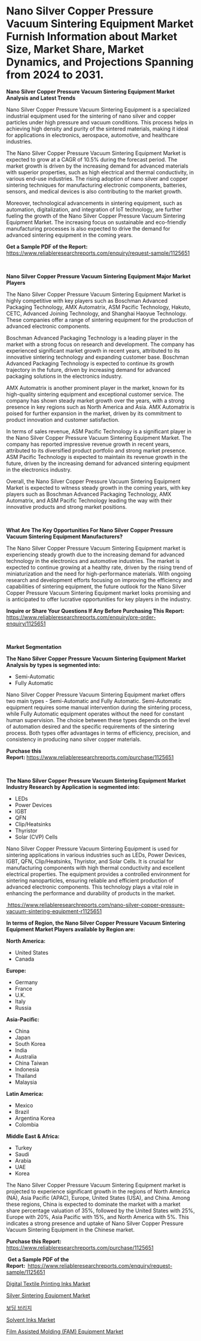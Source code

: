 <p><h1>Nano Silver Copper Pressure Vacuum Sintering Equipment Market Furnish Information about Market Size, Market Share, Market Dynamics, and Projections Spanning from 2024 to 2031.</h1></p><p><strong>Nano Silver Copper Pressure Vacuum Sintering Equipment Market Analysis and Latest Trends</strong></p>
<p><p>Nano Silver Copper Pressure Vacuum Sintering Equipment is a specialized industrial equipment used for the sintering of nano silver and copper particles under high pressure and vacuum conditions. This process helps in achieving high density and purity of the sintered materials, making it ideal for applications in electronics, aerospace, automotive, and healthcare industries.</p><p>The Nano Silver Copper Pressure Vacuum Sintering Equipment Market is expected to grow at a CAGR of 10.5% during the forecast period. The market growth is driven by the increasing demand for advanced materials with superior properties, such as high electrical and thermal conductivity, in various end-use industries. The rising adoption of nano silver and copper sintering techniques for manufacturing electronic components, batteries, sensors, and medical devices is also contributing to the market growth.</p><p>Moreover, technological advancements in sintering equipment, such as automation, digitalization, and integration of IoT technology, are further fueling the growth of the Nano Silver Copper Pressure Vacuum Sintering Equipment Market. The increasing focus on sustainable and eco-friendly manufacturing processes is also expected to drive the demand for advanced sintering equipment in the coming years.</p></p>
<p><strong>Get a Sample PDF of the Report:&nbsp;</strong> <a href="https://www.reliableresearchreports.com/enquiry/request-sample/1125651">https://www.reliableresearchreports.com/enquiry/request-sample/1125651</a></p>
<p>&nbsp;</p>
<p><strong>Nano Silver Copper Pressure Vacuum Sintering Equipment Major Market Players</strong></p>
<p><p>The Nano Silver Copper Pressure Vacuum Sintering Equipment Market is highly competitive with key players such as Boschman Advanced Packaging Technology, AMX Automatrix, ASM Pacific Technology, Hakuto, CETC, Advanced Joining Technology, and Shanghai Haoyue Technology. These companies offer a range of sintering equipment for the production of advanced electronic components.</p><p>Boschman Advanced Packaging Technology is a leading player in the market with a strong focus on research and development. The company has experienced significant market growth in recent years, attributed to its innovative sintering technology and expanding customer base. Boschman Advanced Packaging Technology is expected to continue its growth trajectory in the future, driven by increasing demand for advanced packaging solutions in the electronics industry.</p><p>AMX Automatrix is another prominent player in the market, known for its high-quality sintering equipment and exceptional customer service. The company has shown steady market growth over the years, with a strong presence in key regions such as North America and Asia. AMX Automatrix is poised for further expansion in the market, driven by its commitment to product innovation and customer satisfaction.</p><p>In terms of sales revenue, ASM Pacific Technology is a significant player in the Nano Silver Copper Pressure Vacuum Sintering Equipment Market. The company has reported impressive revenue growth in recent years, attributed to its diversified product portfolio and strong market presence. ASM Pacific Technology is expected to maintain its revenue growth in the future, driven by the increasing demand for advanced sintering equipment in the electronics industry.</p><p>Overall, the Nano Silver Copper Pressure Vacuum Sintering Equipment Market is expected to witness steady growth in the coming years, with key players such as Boschman Advanced Packaging Technology, AMX Automatrix, and ASM Pacific Technology leading the way with their innovative products and strong market positions.</p></p>
<p>&nbsp;</p>
<p><strong>What Are The Key Opportunities For Nano Silver Copper Pressure Vacuum Sintering Equipment Manufacturers?</strong></p>
<p><p>The Nano Silver Copper Pressure Vacuum Sintering Equipment market is experiencing steady growth due to the increasing demand for advanced technology in the electronics and automotive industries. The market is expected to continue growing at a healthy rate, driven by the rising trend of miniaturization and the need for high-performance materials. With ongoing research and development efforts focusing on improving the efficiency and capabilities of sintering equipment, the future outlook for the Nano Silver Copper Pressure Vacuum Sintering Equipment market looks promising and is anticipated to offer lucrative opportunities for key players in the industry.</p></p>
<p><strong>Inquire or Share Your Questions If Any Before Purchasing This Report:</strong> <a href="https://www.reliableresearchreports.com/enquiry/pre-order-enquiry/1125651">https://www.reliableresearchreports.com/enquiry/pre-order-enquiry/1125651</a></p>
<p>&nbsp;</p>
<p><strong>Market Segmentation</strong></p>
<p><strong>The Nano Silver Copper Pressure Vacuum Sintering Equipment Market Analysis by types is segmented into:</strong></p>
<p><ul><li>Semi-Automatic</li><li>Fully Automatic</li></ul></p>
<p><p>Nano Silver Copper Pressure Vacuum Sintering Equipment market offers two main types - Semi-Automatic and Fully Automatic. Semi-Automatic equipment requires some manual intervention during the sintering process, while Fully Automatic equipment operates without the need for constant human supervision. The choice between these types depends on the level of automation desired and the specific requirements of the sintering process. Both types offer advantages in terms of efficiency, precision, and consistency in producing nano silver copper materials.</p></p>
<p><strong>Purchase this Report:&nbsp;</strong><a href="https://www.reliableresearchreports.com/purchase/1125651">https://www.reliableresearchreports.com/purchase/1125651</a></p>
<p>&nbsp;</p>
<p><strong>The Nano Silver Copper Pressure Vacuum Sintering Equipment Market Industry Research by Application is segmented into:</strong></p>
<p><ul><li>LEDs</li><li>Power Devices</li><li>IGBT</li><li>QFN</li><li>Clip/Heatsinks</li><li>Thyristor</li><li>Solar (CVP) Cells</li></ul></p>
<p><p>Nano Silver Copper Pressure Vacuum Sintering Equipment is used for sintering applications in various industries such as LEDs, Power Devices, IGBT, QFN, Clip/Heatsinks, Thyristor, and Solar Cells. It is crucial for manufacturing components with high thermal conductivity and excellent electrical properties. The equipment provides a controlled environment for sintering nanoparticles, ensuring reliable and efficient production of advanced electronic components. This technology plays a vital role in enhancing the performance and durability of products in the market.</p></p>
<p><a href="https://www.reliableresearchreports.com/nano-silver-copper-pressure-vacuum-sintering-equipment-r1125651">&nbsp;https://www.reliableresearchreports.com/nano-silver-copper-pressure-vacuum-sintering-equipment-r1125651</a></p>
<p><strong>In terms of Region, the Nano Silver Copper Pressure Vacuum Sintering Equipment Market Players available by Region are:</strong></p>
<p>
    <p> <strong> North America: </strong>
        <ul>
            <li>United States</li>
            <li>Canada</li>
        </ul>
        </p> 
    <p> <strong> Europe: </strong>
        <ul>
            <li>Germany</li>
            <li>France</li>
            <li>U.K.</li>
            <li>Italy</li>
            <li>Russia</li>
        </ul>
        </p> 
    <p> <strong> Asia-Pacific: </strong>
        <ul>
            <li>China</li>
            <li>Japan</li>
            <li>South Korea</li>
            <li>India</li>
            <li>Australia</li>
            <li>China Taiwan</li>
            <li>Indonesia</li>
            <li>Thailand</li>
            <li>Malaysia</li>
        </ul>
        </p> 
    <p> <strong> Latin America: </strong>
        <ul>
            <li>Mexico</li>
            <li>Brazil</li>
            <li>Argentina Korea</li>
            <li>Colombia</li>
        </ul>
        </p> 
    <p> <strong> Middle East & Africa: </strong>
        <ul>
            <li>Turkey</li>
            <li>Saudi</li>
            <li>Arabia</li>
            <li>UAE</li>
            <li>Korea</li>
        </ul>
    </p>
    </p>
<p><p>The Nano Silver Copper Pressure Vacuum Sintering Equipment market is projected to experience significant growth in the regions of North America (NA), Asia Pacific (APAC), Europe, United States (USA), and China. Among these regions, China is expected to dominate the market with a market share percentage valuation of 35%, followed by the United States with 25%, Europe with 20%, Asia Pacific with 15%, and North America with 5%. This indicates a strong presence and uptake of Nano Silver Copper Pressure Vacuum Sintering Equipment in the Chinese market.</p></p>
<p><strong>Purchase this Report: </strong><a href="https://www.reliableresearchreports.com/purchase/1125651">https://www.reliableresearchreports.com/purchase/1125651</a></p>
<p>&nbsp;<strong>Get a Sample PDF of the Report:&nbsp;&nbsp;</strong><a href="https://www.reliableresearchreports.com/enquiry/request-sample/1125651">https://www.reliableresearchreports.com/enquiry/request-sample/1125651</a></p>
<p><strong></strong></p>
<p><p><a href="https://issuu.com/reportprime-2/docs/digital-textile-printing-inks-market-size-2030.ppt">Digital Textile Printing Inks Market</a></p><p><a href="https://github.com/jaidynmorantestelletmjzya/Market-Research-Report-List-2/blob/main/silver-sintering-equipment-market.md">Silver Sintering Equipment Market</a></p><p><a href="https://github.com/TobyKub4685/Market-Research-Report-List-1/blob/main/354609335767.md">보딩 브리지</a></p><p><a href="https://issuu.com/reportprime-2/docs/solvent-inks-market-size-2030.pptx">Solvent Inks Market</a></p><p><a href="https://github.com/ruddyyedelwadw/Market-Research-Report-List-2/blob/main/film-assisted-molding-fam-equipment-market.md">Film Assisted Molding (FAM) Equipment Market</a></p></p>